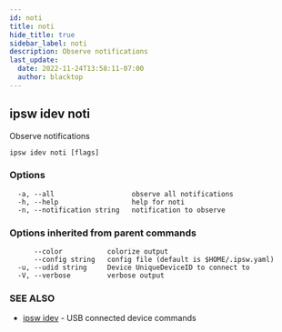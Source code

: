 ```yaml
---
id: noti
title: noti
hide_title: true
sidebar_label: noti
description: Observe notifications
last_update:
  date: 2022-11-24T13:58:11-07:00
  author: blacktop
---
```

## ipsw idev noti

Observe notifications

```
ipsw idev noti [flags]
```

### Options

```
  -a, --all                   observe all notifications
  -h, --help                  help for noti
  -n, --notification string   notification to observe
```

### Options inherited from parent commands

```
      --color           colorize output
      --config string   config file (default is $HOME/.ipsw.yaml)
  -u, --udid string     Device UniqueDeviceID to connect to
  -V, --verbose         verbose output
```

### SEE ALSO

* [ipsw idev](/docs/cli/ipsw/idev)	 - USB connected device commands

